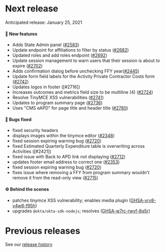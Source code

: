 # Next release

Anticipated release: January 25, 2021

#### 🚀 New features

- Adds State Admin panel ([#2583])
- Update endpoint for affiliations to filter by status ([#2682])
- Updated roles and add roles endpoint ([#2692])
- Update session management to warn users that their session is about to expire ([#2702])
- Adds confirmation dialog before unchecking FFY year([#2445])
- Update form field labels for the Activity Private Contractor Costs form ([#2742])
- Updates logos in footer ([#2716])
- Increases outcomes and metrics field size to be multiline (4) ([#2724])
- Resolve TinyMCE XSS vulnerabilities ([#2741])
- Updates to program summary page ([#2736])
- Uses "CMS eAPD" for page title and header title ([#2780])

#### 🐛 Bugs fixed

- fixed security headers
- displays images within the tinymce editor ([#2348])
- fixed session expiring warning bug ([#2720])
- fixed Estimated Quarterly Expenditure table is overwriting across Activities ([#2421])
- fixed issue with Back to APD link not displaying ([#2712])
- updates footer email address to correct one ([#2353])
- fixed session expiring warning bug ([#2720])
- fixes issue where removing a FFY from program summary wouldn't remove it from the read-only view ([#2715])

#### ⚙️ Behind the scenes

- patches tinymce XSS vulnerability; enables media plugin ([GHSA-vrv8-v4w8-f95h])
- upgrades `@okta/okta-sdk-nodejs`; resolves ([GHSA-w7rc-rwvf-8q5r])

# Previous releases

See our [release history](https://github.com/CMSgov/eAPD/releases)

[#2348]: https://github.com/CMSgov/eAPD/issues/2348
[#2353]: https://github.com/CMSgov/eAPD/issues/2353
[#2583]: https://github.com/CMSgov/eAPD/issues/2583
[#2682]: https://github.com/CMSgov/eAPD/issues/2682
[#2692]: https://github.com/CMSgov/eAPD/issues/2692
[#2702]: https://github.com/CMSgov/eAPD/issues/2702
[#2720]: https://github.com/CMSgov/eAPD/issues/2720
[#2445]: https://github.com/CMSgov/eAPD/issues/2445
[#2712]: https://github.com/CMSgov/eAPD/issues/2712
[#2724]: https://github.com/CMSgov/eAPD/issues/2724
[#2741]: https://github.com/CMSgov/eAPD/issues/2741
[#2353]: https://github.com/CMSgov/eAPD/issues/2353
[#2715]: https://github.com/CMSgov/eAPD/issues/2715
[#2742]: https://github.com/CMSgov/eAPD/issues/2742
[#2736]: https://github.com/CMSgov/eAPD/issues/2736
[#2780]: https://github.com/CMSgov/eAPD/issues/2780
[ghsa-vrv8-v4w8-f95h]: https://github.com/advisories/GHSA-vrv8-v4w8-f95h
[ghsa-w7rc-rwvf-8q5r]: https://github.com/advisories/GHSA-w7rc-rwvf-8q5r
